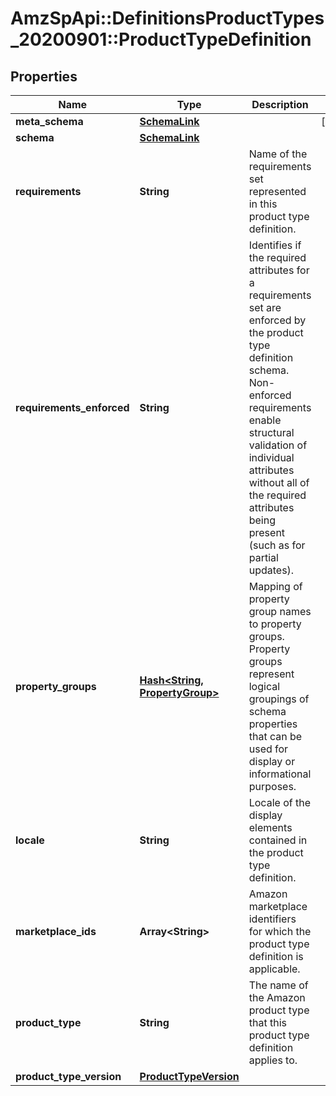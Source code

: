 # AmzSpApi::DefinitionsProductTypes_20200901::ProductTypeDefinition

## Properties
Name | Type | Description | Notes
------------ | ------------- | ------------- | -------------
**meta_schema** | [**SchemaLink**](SchemaLink.md) |  | [optional] 
**schema** | [**SchemaLink**](SchemaLink.md) |  | 
**requirements** | **String** | Name of the requirements set represented in this product type definition. | 
**requirements_enforced** | **String** | Identifies if the required attributes for a requirements set are enforced by the product type definition schema. Non-enforced requirements enable structural validation of individual attributes without all of the required attributes being present (such as for partial updates). | 
**property_groups** | [**Hash&lt;String, PropertyGroup&gt;**](PropertyGroup.md) | Mapping of property group names to property groups. Property groups represent logical groupings of schema properties that can be used for display or informational purposes. | 
**locale** | **String** | Locale of the display elements contained in the product type definition. | 
**marketplace_ids** | **Array&lt;String&gt;** | Amazon marketplace identifiers for which the product type definition is applicable. | 
**product_type** | **String** | The name of the Amazon product type that this product type definition applies to. | 
**product_type_version** | [**ProductTypeVersion**](ProductTypeVersion.md) |  | 

